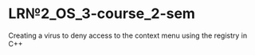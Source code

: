 # LR№2_OS_3-course_2-sem
Creating a virus to deny access to the context menu using the registry in C++
